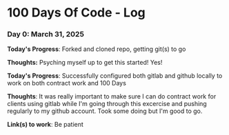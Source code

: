 # 100 Days Of Code - Log

### Day 0: March 31, 2025

**Today's Progress**: Forked and cloned repo, getting git(s) to go

**Thoughts:** Psyching myself up to get this started! Yes!

**Today's Progress**: Successfully configured both gitlab and github locally to work on both contract work and 100 Days

**Thoughts**: It was really important to make sure I can do contract work for clients using gitlab while I'm going through this excercise and pushing regularly to my github account. Took some doing but I'm good to go. 

**Link(s) to work**: Be patient

